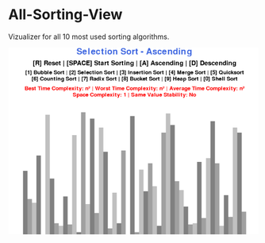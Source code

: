 # All-Sorting-View
Vizualizer for all 10 most used sorting algorithms.

![Preview](https://github.com/sergio-abu/All-Sorting-View/blob/master/preview.png)
